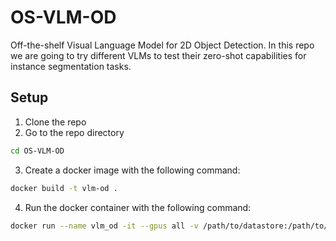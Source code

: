 # OS-VLM-OD
Off-the-shelf Visual Language Model for 2D Object Detection. In this repo we are going to try different VLMs to test their zero-shot capabilities for instance segmentation tasks. 
## Setup
1. Clone the repo
2. Go to the repo directory
```bash
cd OS-VLM-OD
```
3. Create a docker image with the following command:
```bash
docker build -t vlm-od .
```
4. Run the docker container with the following command:
```bash
docker run --name vlm_od -it --gpus all -v /path/to/datastore:/path/to/datastore -v `pwd`:/workspace --shm-size=16g --network fiftyone_network -e FIFTYONE_DATABASE_URI=mongodb://fiftyone_server:27017 vlm-od 
```